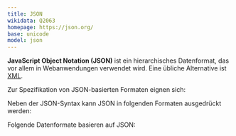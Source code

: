 ```yaml
---
title: JSON
wikidata: Q2063
homepage: https://json.org/
base: unicode
model: json
---
```


**JavaScript Object Notation (JSON)** ist ein hierarchisches Datenformat, das
vor allem in Webanwendungen verwendet wird. Eine übliche Alternative ist
[XML](xml).

Zur Spezifikation von JSON-basierten Formaten eignen sich:

<list-formats for="json"/>

Neben der JSON-Syntax kann JSON in folgenden Formaten ausgedrückt werden:

<list-formats model="json"/>

Folgende Datenformate basieren auf JSON:

<list-formats base="json"/>

